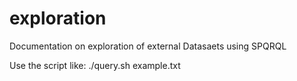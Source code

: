 # exploration
Documentation on exploration of external Datasaets using SPQRQL

Use the script like:
./query.sh example.txt 

